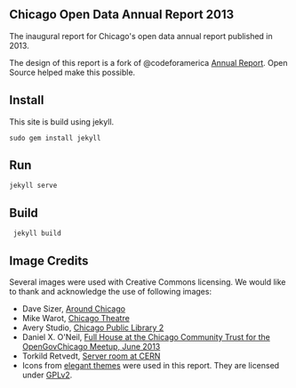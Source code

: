 Chicago Open Data Annual Report 2013
------------------------------------

The inaugural report for Chicago's open data annual report published in 2013.

The design of this report is a fork of @codeforamerica [Annual Report](http://github.com/codeforamerica/annual). Open Source helped make this possible.

Install
-------

This site is build using jekyll.

    sudo gem install jekyll

Run
---

    jekyll serve

Build
-----

     jekyll build


Image Credits
-------------
Several images were used with Creative Commons licensing. We would like to thank and acknowledge the use of following images:
+ Dave Sizer, [Around Chicago](http://www.flickr.com/photos/aphid00/5917233995/)
+ Mike Warot, [Chicago Theatre](http://www.flickr.com/photos/pagedooley/2718941649)
+ Avery Studio, [Chicago Public Library 2](http://www.flickr.com/photos/juggernautco/9056237679/in/set-72157634153095271)
+ Daniel X. O'Neil, [Full House at the Chicago Community Trust for the OpenGovChicago Meetup, June 2013](http://www.flickr.com/photos/juggernautco/9056237679/in/set-72157634153095271)
+ Torkild Retvedt, [Server room at CERN](http://www.flickr.com/photos/juggernautco/9056237679/in/set-72157634153095271)
+ Icons from [elegant themes](http://www.elegantthemes.com/blog/freebie-of-the-week/beautiful-flat-icons-for-free) were used in this report. They are licensed under [GPLv2](http://www.gnu.org/licenses/gpl-2.0.html).